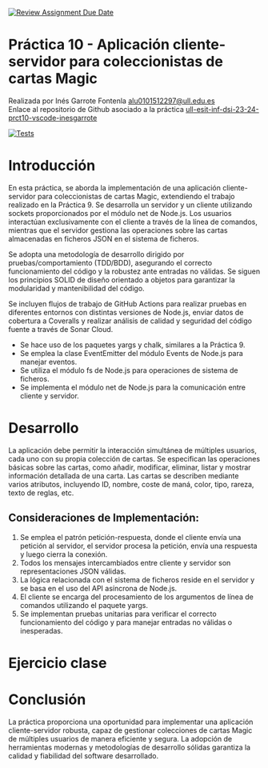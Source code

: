 [![Review Assignment Due Date](https://classroom.github.com/assets/deadline-readme-button-24ddc0f5d75046c5622901739e7c5dd533143b0c8e959d652212380cedb1ea36.svg)](https://classroom.github.com/a/7bX30zK4)

# Práctica 10 - Aplicación cliente-servidor para coleccionistas de cartas Magic

Realizada por Inés Garrote Fontenla [alu0101512297@ull.edu.es](alu0101512297@ull.edu.es)  
Enlace al repositorio de Github asociado a la práctica   [ull-esit-inf-dsi-23-24-prct10-vscode-inesgarrote](https://github.com/ULL-ESIT-INF-DSI-2324/ull-esit-inf-dsi-23-24-prct10-fs-proc-sockets-magic-app-inesgarrote.git)

[![Tests](https://github.com/ULL-ESIT-INF-DSI-2324/ull-esit-inf-dsi-23-24-prct10-fs-proc-sockets-magic-app-inesgarrote/actions/workflows/node.js.yml/badge.svg)](https://github.com/ULL-ESIT-INF-DSI-2324/ull-esit-inf-dsi-23-24-prct10-fs-proc-sockets-magic-app-inesgarrote/actions/workflows/node.js.yml)

# Introducción

En esta práctica, se aborda la implementación de una aplicación cliente-servidor para coleccionistas de cartas Magic, extendiendo el trabajo realizado en la Práctica 9. Se desarrolla un servidor y un cliente utilizando sockets proporcionados por el módulo net de Node.js. Los usuarios interactúan exclusivamente con el cliente a través de la línea de comandos, mientras que el servidor gestiona las operaciones sobre las cartas almacenadas en ficheros JSON en el sistema de ficheros.

Se adopta una metodología de desarrollo dirigido por pruebas/comportamiento (TDD/BDD), asegurando el correcto funcionamiento del código y la robustez ante entradas no válidas. Se siguen los principios SOLID de diseño orientado a objetos para garantizar la modularidad y mantenibilidad del código.

Se incluyen flujos de trabajo de GitHub Actions para realizar pruebas en diferentes entornos con distintas versiones de Node.js, enviar datos de cobertura a Coveralls y realizar análisis de calidad y seguridad del código fuente a través de Sonar Cloud.

- Se hace uso de los paquetes yargs y chalk, similares a la Práctica 9.
- Se emplea la clase EventEmitter del módulo Events de Node.js para manejar eventos.
- Se utiliza el módulo fs de Node.js para operaciones de sistema de ficheros.
- Se implementa el módulo net de Node.js para la comunicación entre cliente y servidor.

# Desarrollo

La aplicación debe permitir la interacción simultánea de múltiples usuarios, cada uno con su propia colección de cartas. Se especifican las operaciones básicas sobre las cartas, como añadir, modificar, eliminar, listar y mostrar información detallada de una carta. Las cartas se describen mediante varios atributos, incluyendo ID, nombre, coste de maná, color, tipo, rareza, texto de reglas, etc.

## Consideraciones de Implementación:

1. Se emplea el patrón petición-respuesta, donde el cliente envía una petición al servidor, el servidor procesa la petición, envía una respuesta y luego cierra la conexión.
2. Todos los mensajes intercambiados entre cliente y servidor son representaciones JSON válidas.
3. La lógica relacionada con el sistema de ficheros reside en el servidor y se basa en el uso del API asíncrona de Node.js.
4. El cliente se encarga del procesamiento de los argumentos de línea de comandos utilizando el paquete yargs.
5. Se implementan pruebas unitarias para verificar el correcto funcionamiento del código y para manejar entradas no válidas o inesperadas.
# Ejercicio clase

# Conclusión

La práctica proporciona una oportunidad para implementar una aplicación cliente-servidor robusta, capaz de gestionar colecciones de cartas Magic de múltiples usuarios de manera eficiente y segura. La adopción de herramientas modernas y metodologías de desarrollo sólidas garantiza la calidad y fiabilidad del software desarrollado.
